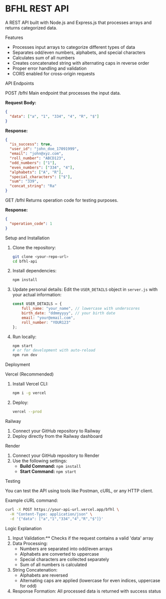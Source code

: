 # BFHL REST API

A REST API built with Node.js and Express.js that processes arrays and returns categorized data.

 Features

- Processes input arrays to categorize different types of data
- Separates odd/even numbers, alphabets, and special characters
- Calculates sum of all numbers
- Creates concatenated string with alternating caps in reverse order
- Proper error handling and validation
- CORS enabled for cross-origin requests

 API Endpoints

POST /bfhl
Main endpoint that processes the input data.

**Request Body:**
```json
{
  "data": ["a", "1", "334", "4", "R", "$"]
}
```

**Response:**
```json
{
  "is_success": true,
  "user_id": "john_doe_17091999",
  "email": "john@xyz.com",
  "roll_number": "ABCD123",
  "odd_numbers": ["1"],
  "even_numbers": ["334", "4"],
  "alphabets": ["A", "R"],
  "special_characters": ["$"],
  "sum": "339",
  "concat_string": "Ra"
}
```

GET /bfhl
Returns operation code for testing purposes.

**Response:**
```json
{
  "operation_code": 1
}
```

Setup and Installation

1. Clone the repository:
   ```bash
   git clone <your-repo-url>
   cd bfhl-api
   ```

2. Install dependencies:
   ```bash
   npm install
   ```

3. Update personal details:
   Edit the `USER_DETAILS` object in `server.js` with your actual information:
   ```javascript
   const USER_DETAILS = {
       full_name: "your_name", // lowercase with underscores
       birth_date: "ddmmyyyy", // your birth date
       email: "your@email.com",
       roll_number: "YOUR123"
   };
   ```

4. Run locally:
   ```bash
   npm start
   # or for development with auto-reload
   npm run dev
   ```

Deployment

 Vercel (Recommended)

1. Install Vercel CLI: 
   ```bash
   npm i -g vercel
   ```

2. Deploy:
   ```bash
   vercel --prod
   ```

Railway

1. Connect your GitHub repository to Railway
2. Deploy directly from the Railway dashboard

Render

1. Connect your GitHub repository to Render
2. Use the following settings:
   - **Build Command:** `npm install`
   - **Start Command:** `npm start`

Testing

You can test the API using tools like Postman, cURL, or any HTTP client.

Example cURL command:
```bash
curl -X POST https://your-api-url.vercel.app/bfhl \
  -H "Content-Type: application/json" \
  -d '{"data": ["a","1","334","4","R","$"]}'
```

Logic Explanation

1. Input Validation:** Checks if the request contains a valid 'data' array
2. Data Processing:
   - Numbers are separated into odd/even arrays
   - Alphabets are converted to uppercase
   - Special characters are collected separately
   - Sum of all numbers is calculated
3. String Concatenation:
   - Alphabets are reversed
   - Alternating caps are applied (lowercase for even indices, uppercase for odd)
4. Response Formation: All processed data is returned with success status

